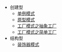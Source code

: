 - 创建型
  - [单例模式](/DesignPattern/创建型/单例模式.md)
  - [原型模式](/DesignPattern/创建型/原型模式.md)
  - [工厂模式之抽象工厂](/DesignPattern/创建型/工厂模式之抽象工厂.md)
  - [工厂模式之简单工厂](/DesignPattern/创建型/工厂模式之简单工厂.md)
- 结构型
  - [装饰器模式](/DesignPattern/结构型/装饰器模式.md)